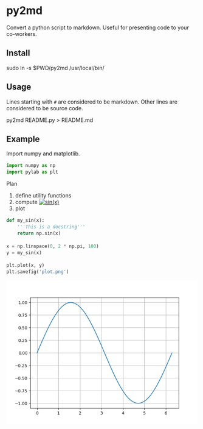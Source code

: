 py2md
=====

Convert a python script to markdown. Useful for presenting code to your co-workers.

Install
-------

sudo ln -s $PWD/py2md /usr/local/bin/

Usage
-----

Lines starting with `#` are considered to be markdown. Other lines are
considered to be source code.

py2md README.py > README.md

Example
-------

Import numpy and matplotlib.


```python
import numpy as np
import pylab as plt
```

Plan

1. define utility functions
2. compute <a href="https://www.codecogs.com/eqnedit.php?latex=sin(x)" target="_blank"><img src="https://latex.codecogs.com/gif.latex?sin(x)" title="sin(x)" /></a>
3. plot


```python
def my_sin(x):
    '''This is a docstring'''
    return np.sin(x)

x = np.linspace(0, 2 * np.pi, 100)
y = my_sin(x)

plt.plot(x, y)
plt.savefig('plot.png')
```

![](plot.png)


